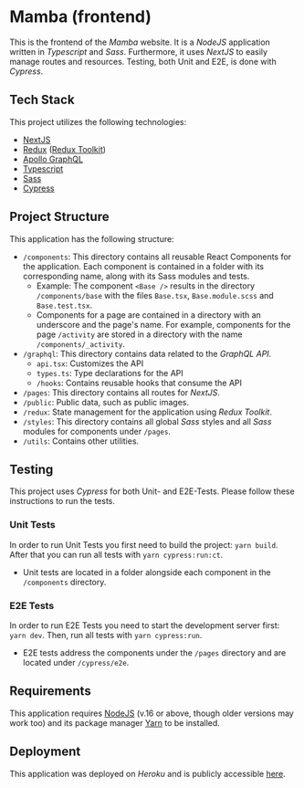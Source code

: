 # Mamba (frontend)
This is the frontend of the *Mamba* website. It is a *NodeJS* application written in
*Typescript* and *Sass*. Furthermore, it uses *NextJS* to easily manage routes and
resources. Testing, both Unit and E2E, is done with *Cypress*.

## Tech Stack
This project utilizes the following technologies:
- [NextJS](https://nextjs.org/)
- [Redux](https://redux.js.org/) ([Redux Toolkit](https://redux-toolkit.js.org/))
- [Apollo GraphQL](https://www.apollographql.com/docs/react)
- [Typescript](https://www.typescriptlang.org/)
- [Sass](https://sass-lang.com/)
- [Cypress](https://www.cypress.io/)

## Project Structure
This application has the following structure:
- `/components`:
    This directory contains all reusable React Components for the application.
    Each component is contained in a folder with its corresponding name, along with
    its Sass modules and tests.
    - Example:
        The component `<Base />` results in the directory `/components/base` with the files
        `Base.tsx`, `Base.module.scss` and `Base.test.tsx`.
    - Components for a page are contained in a directory with an underscore and the page's name.
      For example, components for the page `/activity` are stored in a directory with the name
      `/components/_activity`.
- `/graphql`:
    This directory contains data related to the *GraphQL API*.
    - `api.tsx`: Customizes the API
    - `types.ts`: Type declarations for the API
    - `/hooks`: Contains reusable hooks that consume the API
- `/pages`:
    This directory contains all routes for *NextJS*.
- `/public`:
    Public data, such as public images.
- `/redux`:
    State management for the application using *Redux Toolkit*.
- `/styles`:
    This directory contains all global *Sass* styles and all *Sass* modules
    for components under `/pages`.
- `/utils`:
    Contains other utilities.

## Testing
This project uses *Cypress* for both Unit- and E2E-Tests. Please follow these instructions to run the
tests.
### Unit Tests
In order to run Unit Tests you first need to build the project: `yarn build`. After that you can run
all tests with `yarn cypress:run:ct`.
- Unit tests are located in a folder alongside each component in the `/components` directory.
### E2E Tests
In order to run E2E Tests you need to start the development server first: `yarn dev`. Then, run all
tests with `yarn cypress:run`.
- E2E tests address the components under the `/pages` directory and are located under `/cypress/e2e`.

## Requirements
This application requires [NodeJS](https://nodejs.org) (v.16 or above, though older versions may work too) and
its package manager [Yarn](https://yarnpkg.com/) to be installed.

## Deployment
This application was deployed on *Heroku* and is publicly accessible [here](https://mamba-frontend.herokuapp.com).

